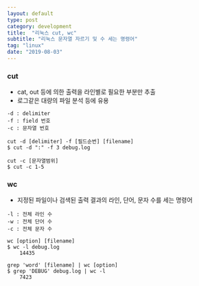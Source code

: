 ```yaml
---
layout: default
type: post
category: development
title:  "리눅스 cut, wc"
subtitle: "리눅스 문자열 자르기 및 수 세는 명령어"
tag: "linux"
date: "2019-08-03"
---
```


### cut
* cat, out 등에 의한 출력을 라인별로 필요한 부분만 추출  
* 로그같은 대량의 파일 분석 등에 유용  

```
-d : delimiter
-f : field 번호
-c : 문자열 번호

cut -d [delimiter] -f [필드순번] [filename]
$ cut -d ":" -f 3 debug.log

cut -c [문자열범위]
$ cut -c 1-5
```

### wc
* 지정된 파일이나 검색된 출력 결과의 라인, 단어, 문자 수를 세는 명령어  

```
-l : 전체 라인 수
-w : 전체 단어 수 
-c : 전체 문자 수

wc [option] [filename]
$ wc -l debug.log
	14435

grep 'word' [filename] | wc [option]
$ grep 'DEBUG' debug.log | wc -l
	7423
```


